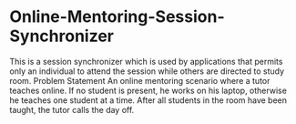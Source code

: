 # Online-Mentoring-Session-Synchronizer
This is a session synchronizer which is used by applications that permits only an individual to attend the session while others are directed to study room.
Problem Statement
An online mentoring scenario where a tutor teaches online. If no student is present,
he works on his laptop, otherwise he teaches one student at a time. After all students
in the room have been taught, the tutor calls the day off.
